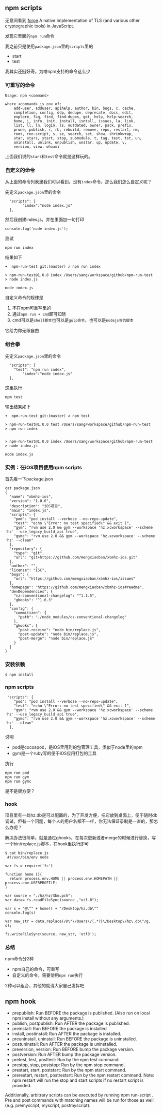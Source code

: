## npm scripts

无意间看到
[forge](https://github.com/digitalbazaar/forge) A native implementation of TLS (and various other cryptographic tools) in JavaScript.

发现它里面的`npm run`命令

我之前只是使用`package.json`里的`scripts`里的

- start
- test

我其实还挺好奇，为啥npm支持的命令这么少

### 可重写的命令

```
Usage: npm <command>

where <command> is one of:
    add-user, adduser, apihelp, author, bin, bugs, c, cache,
    completion, config, ddp, dedupe, deprecate, docs, edit,
    explore, faq, find, find-dupes, get, help, help-search,
    home, i, info, init, install, isntall, issues, la, link,
    list, ll, ln, login, ls, outdated, owner, pack, prefix,
    prune, publish, r, rb, rebuild, remove, repo, restart, rm,
    root, run-script, s, se, search, set, show, shrinkwrap,
    star, stars, start, stop, submodule, t, tag, test, tst, un,
    uninstall, unlink, unpublish, unstar, up, update, v,
    version, view, whoami
```

上面我们说的`start`和`test`命令就是这样玩的。

### 自定义的命令

从上面的命令列表里我们可以看到，没有`index`命令，那么我们怎么自定义呢？

先定义`package.json`里的命令

```
  "scripts": {
		"index":"node index.js"
  },
```

然后我创建index.js，并在里面加一句打印

	console.log('node index.js');
	
测试

	npm run index
	
结果如下

```
➜  npm-run-test git:(master) ✗ npm run index

> npm-run-test@1.0.0 index /Users/sang/workspace/github/npm-run-test
> node index.js

node index.js
```

自定义命令的规律是

1. 不在npm可重写里的
1. 通过`npm run + cmd`即可知晓 
1. cmd可以是`shell脚本`也可以是`gulp命令`，也可以是`nodejs写的脚本`

它给力你无限自由

### 组合拳	

先定义`package.json`里的命令

```
  "scripts": {
    "test": "npm run index",
		"index":"node index.js"
  },
```

这里执行

	npm test
	
输出结果如下

```
➜  npm-run-test git:(master) ✗ npm test

> npm-run-test@1.0.0 test /Users/sang/workspace/github/npm-run-test
> npm run index


> npm-run-test@1.0.0 index /Users/sang/workspace/github/npm-run-test
> node index.js

node index.js
```

### 实例：在iOS项目使用npm scripts


首先看一下package.json

```
cat package.json 
{
  "name": "xbmhz-ios",
  "version": "1.0.0",
  "description": "iOS项目",
  "main": "index.js",
  "scripts": {
    "pod": "pod install --verbose --no-repo-update",
    "test": "echo \"Error: no test specified\" && exit 1",
    "gym": "rvm use 2.0 && gym --workspace 'hz.xcworkspace' --scheme 'hz' --use_legacy_build_api true",
    "gymc": "rvm use 2.0 && gym --workspace 'hz.xcworkspace' --scheme 'hz' --clean"
  },
  "repository": {
    "type": "git",
    "url": "git+https://github.com/mengxiaoban/xbmhz-ios.git"
  },
  "author": "",
  "license": "ISC",
  "bugs": {
    "url": "https://github.com/mengxiaoban/xbmhz-ios/issues"
  },
  "homepage": "https://github.com/mengxiaoban/xbmhz-ios#readme",
  "devDependencies": {
    "cz-conventional-changelog": "^1.1.5",
    "ghooks": "^1.0.3"
  },
  "config": {
    "commitizen": {
      "path": "./node_modules/cz-conventional-changelog"
    },
    "ghooks": {
      "post-receive": "node bin/replace.js",
      "post-update": "node bin/replace.js",
      "post-merge": "node bin/replace.js"
    }
  }
}
```

### 安装依赖

```
$ npm install
```

### npm scripts

```
 "scripts": {
    "pod": "pod install --verbose --no-repo-update",
    "test": "echo \"Error: no test specified\" && exit 1",
    "gym": "rvm use 2.0 && gym --workspace 'hz.xcworkspace' --scheme 'hz' --use_legacy_build_api true",
    "gymc": "rvm use 2.0 && gym --workspace 'hz.xcworkspace' --scheme 'hz' --clean"
  },
```

说明

- pod是cocoapod，是iOS里用到的包管理工具，类似于node里的npm
- gym是一个ruby写的便于iOS应用打包的工具

执行

```
npm run pod
npm run gym
npm run gymc
```

是不是很方便？

### hook

项目里有一处hz.db是可以配置的，为了开发方便，把它放到桌面上，便于随时db调试，但有一个问题，每个人的用户名都不一样，你无法保证录制是一直的，那怎么办呢？


解决办法很简单，就是通过ghooks，在每次更新或者merge的时候进行替换，写一个bin/replace.js脚本，在hook里执行即可

```
$ cat bin/replace.js 
 #!/usr/bin/env node

var fs = require('fs')

function home (){
  return process.env.HOME || process.env.HOMEPATH || process.env.USERPROFILE;
}

var source = "./hz/hz/Xbm.pch";
var data= fs.readFileSync(source ,"utf-8");  

var s = "@\"" + home() + "/Desktop/hz.db\""
console.log(s)

var new_str = data.replace(/@\"\/Users\/(.*?)\/Desktop\/hz\.db\"/g, s);

fs.writeFileSync(source, new_str, 'utf8');
```

### 总结

npm命令分2种

- npm自己的命令，可重写
- 自定义的命令，需要使用`npm run`执行

2种可以组合，其他的就请大家自己发挥吧

## npm hook


- prepublish: Run BEFORE the package is published. (Also run on local npm install without any arguments.)
- publish, postpublish: Run AFTER the package is published.
- preinstall: Run BEFORE the package is installed
- install, postinstall: Run AFTER the package is installed.
- preuninstall, uninstall: Run BEFORE the package is uninstalled.
- postuninstall: Run AFTER the package is uninstalled.
- preversion, version: Run BEFORE bump the package version.
- postversion: Run AFTER bump the package version.
- pretest, test, posttest: Run by the npm test command.
- prestop, stop, poststop: Run by the npm stop command.
- prestart, start, poststart: Run by the npm start command.
- prerestart, restart, postrestart: Run by the npm restart command. Note: npm restart will run the stop and start scripts if no restart script is provided.

Additionally, arbitrary scripts can be executed by running npm run-script <pkg> <stage>. Pre and post commands with matching names will be run for those as well (e.g. premyscript, myscript, postmyscript).


